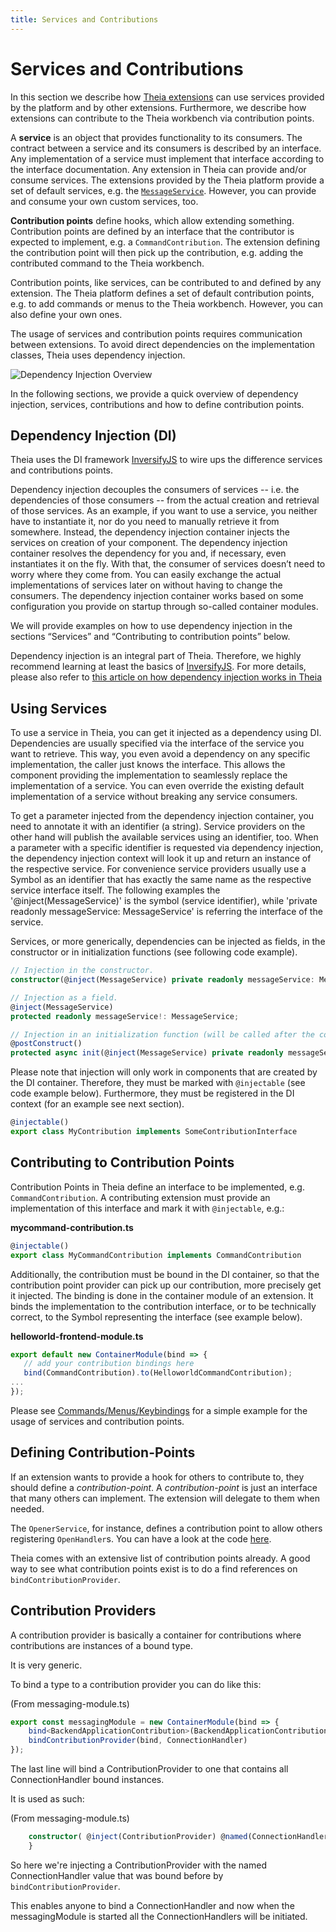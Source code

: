 ```yaml
---
title: Services and Contributions
---
```


# Services and Contributions

In this section we describe how [Theia extensions](https://theia-ide.org/docs/extensions#theia-extensions) can use services provided by the platform and by other extensions. Furthermore, we describe how extensions can contribute to the Theia workbench via contribution points.

A **service** is an object that provides functionality to its consumers. The contract between a service and its consumers is described by an interface. Any implementation of a service must implement that interface according to the interface documentation. Any extension in Theia can provide and/or consume services. The extensions provided by the Theia platform provide a set of default services, e.g. the [`MessageService`](https://theia-ide.org/docs/message_service/). However, you can provide and consume your own custom services, too.

**Contribution points** define hooks, which allow extending something. Contribution points are defined by an interface that the contributor is expected to implement, e.g. a `CommandContribution`. The extension defining the contribution point will then pick up the contribution, e.g. adding the contributed command to the Theia workbench.

Contribution points, like services, can be contributed to and defined by any extension. The Theia platform defines a set of default contribution points, e.g. to add commands or menus to the Theia workbench. However, you can also define your own ones.

The usage of services and contribution points requires communication between extensions. To avoid direct dependencies on the implementation classes, Theia uses dependency injection.

<img src="/dependency-injection.png" alt="Dependency Injection Overview" style="max-width: 525px">

In the following sections, we provide a quick overview of dependency injection, services, contributions and how to define contribution points.

## Dependency Injection (DI)

Theia uses the DI framework [InversifyJS](http://inversify.io/) to wire ups the difference services and contributions points.

Dependency injection decouples the consumers of services -- i.e. the dependencies of those consumers -- from the actual creation and retrieval of those services. As an example, if you want to use a service, you neither have to instantiate it, nor do you need to manually retrieve it from somewhere. Instead, the dependency injection container injects the services on creation of your component. The dependency injection container resolves the dependency for you and, if necessary, even instantiates it on the fly. With that, the consumer of services doesn’t need to worry where they come from. You can easily exchange the actual implementations of services later on without having to change the consumers. The dependency injection container works based on some configuration you provide on startup through so-called container modules.

We will provide examples on how to use dependency injection in the sections “Services” and “Contributing to contribution points” below.

Dependency injection is an integral part of Theia. Therefore, we highly recommend learning at
least the basics of [InversifyJS](http://inversify.io/). For more details, please also refer to [this article on how dependency injection works in Theia](https://eclipsesource.com/blogs/2018/11/28/how-to-inversify-in-eclipse-theia/)

## Using Services

To use a service in Theia, you can get it injected as a dependency using DI. Dependencies are usually specified via the interface of the service you want to retrieve. This way, you even avoid a dependency on any specific implementation, the caller just knows the interface. This allows the component providing the implementation to seamlessly replace the implementation of a service. You can even override the existing default implementation of a service without breaking any service consumers.

To get a parameter injected from the dependency injection container, you need to annotate it with an identifier (a string). Service providers on the other hand will publish the available services using an identifier, too. When a parameter with a specific identifier is requested via dependency injection, the dependency injection context will look it up and return an instance of the respective service. For convenience service providers usually use a Symbol as an identifier that has exactly the same name as the respective service interface itself. The following examples the '@inject(MessageService)' is the symbol (service identifier), while 'private readonly messageService: MessageService' is referring the interface of the service.

Services, or more generically, dependencies can be injected as fields, in the constructor or in initialization functions (see following code example).

```typescript
// Injection in the constructor.
constructor(@inject(MessageService) private readonly messageService: MessageService) { }

// Injection as a field.
@inject(MessageService)
protected readonly messageService!: MessageService;

// Injection in an initialization function (will be called after the constructor and after injecting fields.
@postConstruct()
protected async init(@inject(MessageService) private readonly messageService: MessageService) { }
```

Please note that injection will only work in components that are created by the DI container. Therefore, they must be marked with `@injectable` (see code example below). Furthermore, they must be registered in the DI context (for an example see next section).

```typescript
@injectable()
export class MyContribution implements SomeContributionInterface
```

## Contributing to Contribution Points

Contribution Points in Theia define an interface to be implemented, e.g. `CommandContribution`. A contributing extension must provide an implementation of this interface and mark it with `@injectable`, e.g.:

**mycommand-contribution.ts**

```typescript
@injectable()
export class MyCommandContribution implements CommandContribution
```

Additionally, the contribution must be bound in the DI container, so that the contribution point provider can pick up our contribution, more precisely get it injected. The binding is done in the container module of an extension. It binds the implementation to the contribution interface, or to be technically correct, to the Symbol representing the interface (see example below).

**helloworld-frontend-module.ts**

```typescript
export default new ContainerModule(bind => {
   // add your contribution bindings here
   bind(CommandContribution).to(HelloworldCommandContribution);
...
});
```

Please see [Commands/Menus/Keybindings](https://theia-ide.org/docs/commands_keybindings/) for a simple example for the usage of services and contribution points.

## Defining Contribution-Points

If an extension wants to provide a hook for others to contribute to, they
should define a _contribution-point_. A _contribution-point_ is just an
interface that many others can implement. The extension will delegate to them
when needed.

The `OpenerService`, for instance, defines a contribution point to allow others
registering `OpenHandler`s. You can have a look at the code
[here](https://github.com/eclipse-theia/theia/blob/master/packages/core/src/browser/opener-service.ts).

Theia comes with an extensive list of contribution points already. A good way
to see what contribution points exist is to do a find references on
`bindContributionProvider`.

## Contribution Providers

A contribution provider is basically a container for contributions where
contributions are instances of a bound type.

It is very generic.

To bind a type to a contribution provider you can do like this:

(From messaging-module.ts)

``` typescript
export const messagingModule = new ContainerModule(bind => {
    bind<BackendApplicationContribution>(BackendApplicationContribution).to(MessagingContribution);
    bindContributionProvider(bind, ConnectionHandler)
});
```

The last line will bind a ContributionProvider to one that contains all
ConnectionHandler bound instances.

It is used as such:

(From messaging-module.ts)

``` typescript
    constructor( @inject(ContributionProvider) @named(ConnectionHandler) protected readonly handlers: ContributionProvider<ConnectionHandler>) {
    }

```

So here we're injecting a ContributionProvider with the named
ConnectionHandler value that was bound before by `bindContributionProvider`.

This enables anyone to bind a ConnectionHandler and now when the
messagingModule is started all the ConnectionHandlers will be initiated.
